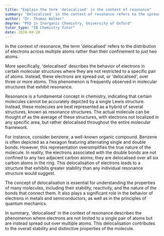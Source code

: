 ```yaml
---
title: "Explain the term 'delocalised' in the context of resonance"
summary: "Delocalised' in the context of resonance refers to the spreading out of electrons over several atoms, rather than being confined to two atoms."
author: "Dr. Thomas Walker"
degree: "PhD in Inorganic Chemistry, University of Oxford"
tutor_type: "IB Chemistry Tutor"
date: 2024-04-28
---
```


In the context of resonance, the term 'delocalised' refers to the distribution of electrons across multiple atoms rather than their confinement to just two atoms. 

More specifically, 'delocalised' describes the behavior of electrons in certain molecular structures where they are not restricted to a specific pair of atoms. Instead, these electrons are spread out, or 'delocalised', over three or more atoms. This phenomenon is frequently observed in molecular structures that exhibit resonance.

Resonance is a fundamental concept in chemistry, indicating that certain molecules cannot be accurately depicted by a single Lewis structure. Instead, these molecules are best represented as a hybrid of several structures, known as resonance structures. The actual molecule can be thought of as the average of these structures, with electrons not localized in any specific area, but rather delocalised throughout the entire molecular framework.

For instance, consider benzene, a well-known organic compound. Benzene is often depicted as a hexagon featuring alternating single and double bonds. However, this representation oversimplifies the true nature of the molecule. In reality, the electrons associated with the double bonds are not confined to any two adjacent carbon atoms; they are delocalised over all six carbon atoms in the ring. This delocalisation of electrons leads to a structure that exhibits greater stability than any individual resonance structure would suggest.

The concept of delocalisation is essential for understanding the properties of many molecules, including their stability, reactivity, and the nature of the bonds that connect them. It also plays a significant role in the behavior of electrons in metals and semiconductors, as well as in the principles of quantum mechanics.

In summary, 'delocalised' in the context of resonance describes the phenomenon where electrons are not limited to a single pair of atoms but are instead spread out over multiple atoms. This delocalisation contributes to the overall stability and distinctive properties of the molecule.
    